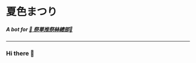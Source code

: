 # 夏色まつり
##### A bot for **[🏮 祭單推祭絲總部🏮](https://discord.gg/matsurisu)**

---

### Hi there 👋

<!--
**MilkTeaBotFactory/Matsuri** is a ✨ _special_ ✨ repository because its `README.md` (this file) appears on your GitHub profile.

Here are some ideas to get you started:

- 🔭 I’m currently working on ...
- 🌱 I’m currently learning ...
- 👯 I’m looking to collaborate on ...
- 🤔 I’m looking for help with ...
- 💬 Ask me about ...
- 📫 How to reach me: ...
- 😄 Pronouns: ...
- ⚡ Fun fact: ...
-->
